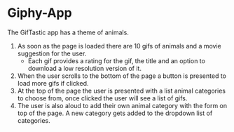 # Giphy-App

The GifTastic app has a theme of animals.

1. As soon as the page is loaded there are 10 gifs of animals and a movie suggestion for the user.
    * Each gif provides a rating for the gif, the title and an option to download a low resolution version of it.
1. When the user scrolls to the bottom of the page a button is presented to load more gifs if clicked.
1. At the top of the page the user is presented with a list animal categories to choose from, once clicked the user will see a list of gifs.
1. The user is also aloud to add their own animal category with the form on top of the page. A new category gets added to the dropdown list of categories.
